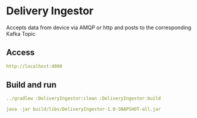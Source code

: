 # Delivery Ingestor

Accepts data from device via AMQP or http and posts to the corresponding Kafka Topic

## Access
```yaml
http://localhost:4000
```

## Build and run
```yaml
../gradlew :DeliveryIngestor:clean :DeliveryIngestor:build

java -jar build/libs/DeliveryIngestor-1.0-SNAPSHOT-all.jar
```
